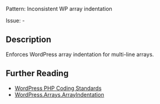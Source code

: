 Pattern: Inconsistent WP array indentation

Issue: -

## Description

Enforces WordPress array indentation for multi-line arrays.

## Further Reading

* [WordPress PHP Coding Standards](https://make.wordpress.org/core/handbook/best-practices/coding-standards/php/#indentation)
* [WordPress.Arrays.ArrayIndentation](https://github.com/WordPress/WordPress-Coding-Standards/tree/develop/WordPress/Sniffs/Arrays/ArrayIndentationSniff.php)